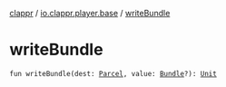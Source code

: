 [clappr](../index.md) / [io.clappr.player.base](index.md) / [writeBundle](.)

# writeBundle

`fun writeBundle(dest: `[`Parcel`](https://developer.android.com/reference/android/os/Parcel.html)`, value: `[`Bundle`](https://developer.android.com/reference/android/os/Bundle.html)`?): `[`Unit`](https://kotlinlang.org/api/latest/jvm/stdlib/kotlin/-unit/index.html)